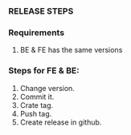 ### RELEASE STEPS


### Requirements
1. BE & FE has the same versions

### Steps for FE & BE:
1. Change version.
2. Commit it.
3. Crate tag. 
4. Push tag.
5. Create release in github.

